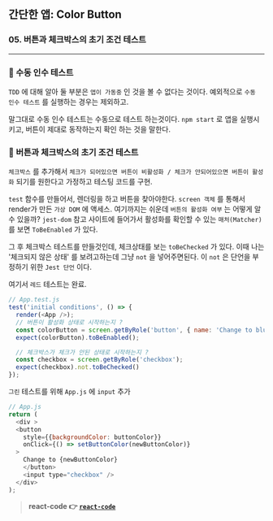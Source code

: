 ## 간단한 앱: Color Button

### 05. 버튼과 체크박스의 초기 조건 테스트 
---------------------------------------------

### 📌 수동 인수 테스트

`TDD` 에 대해 알아 둘 부분은 `앱이 가동중` 인 것을 볼 수 없다는 것이다.
예외적으로 `수동 인수 테스트` 를 실행하는 경우는 제외하고.

말그대로 수동 인수 테스트는 수동으로 테스트 하는것이다.
`npm start` 로 앱을 실행시키고, 버튼이 제대로 동작하는지 확인 하는 것을 말한다.

### 📌 버튼과 체크박스의 초기 조건 테스트

`체크박스` 를 추가해서 `체크가 되어있으면 버튼이 비활성화 / 체크가 안되어있으면 버튼이 활성화` 되기를 원한다고 가정하고 테스팅 코드를 구현.

`test` 함수를 만들어서, 렌더링을 하고 버튼을 찾아야한다.
`screen 객체` 를 통해서 render가 만든 `가상 DOM` 에 액세스.
여기까지는 쉬운데 `버튼의 활성화 여부` 는 어떻게 알 수 있을까?
`jest-dom` 참고 사이트에 들어가서 활성화를 확인할 수 있는 `매처(Matcher)` 를 보면 `ToBeEnabled` 가 있다.

그 후 체크박스 테스트를 만들것인데, 체크상태를 보는 `toBeChecked` 가 있다. 이때 나는 '체크되지 않은 상태' 를 보려고하는데 그냥 `not` 을 넣어주면된다.
이 `not` 은 단언을 부정하기 위한 `Jest 단언` 이다.

여기서 `레드` 테스트는 완료.

```js
// App.test.js
test('initial conditions', () => {
  render(<App />);
  // 버튼이 활성화 상태로 시작하는지 ?
  const colorButton = screen.getByRole('button', { name: 'Change to blue' });
  expect(colorButton).toBeEnabled();

  // 체크박스가 체크가 안된 상태로 시작하는지 ?
  const checkbox = screen.getByRole('checkbox');
  expect(checkbox).not.toBeChecked()
});
```

`그린` 테스트를 위해 `App.js` 에 `input` 추가

```js
// App.js
return (
  <div >
  <button 
  	style={{backgroundColor: buttonColor}}
	onClick={() => setButtonColor(newButtonColor)}
  >
  	Change to {newButtonColor}
	</button>
	<input type="checkbox" />
  </div>
);
```

> **react-code 👉 [`react-code`]**

[`react-code`]: https://github.com/bonnie/udemy-TESTING-LIBRARY/tree/main/react-code/2-02-LECTURE-initial-condition-of-button-and-checkbox